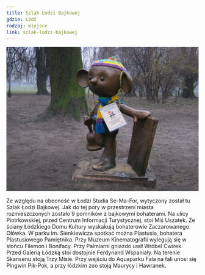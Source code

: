 ```yaml
---
title: Szlak Łodzi Bajkowej
gdzie: Łódź
rodzaj: miejsce
link: szlak-lodzi-bajkowej
---
```

![Szlak Łodzi Bajkowej](/foto/plenery/lodz-szlak-bajki.jpg)

Ze względu na obecność w Łodzi Studia Se-Ma-For, wytyczony został tu Szlak Łodzi Bajkowej. Jak do tej pory w przestrzeni miasta rozmieszczonych zostało 9 pomników z bajkowymi bohaterami. Na ulicy Piotrkowskiej, przed Centrum Informacji Turystycznej, stoi Miś Uszatek. Ze ściany Łódzkiego Domu Kultury wyskakują bohaterowie Zaczarowanego Ołówka. W parku im. Sienkiewicza spotkać można Plastusia, bohatera Plastusiowego Pamiętnika. Przy Muzeum Kinematografii wylegują się w słońcu Filemon i Bonifacy. Przy Palmiarni gniazdo uwił Wróbel Ćwirek. Przed Galerią Łódzką stoi dostojnie Ferdynand Wspaniały. Na terenie Skansenu stoją Trzy Misie. Przy wejściu do Aquaparku Fala na fali unosi się Pingwin Pik-Pok, a przy łódzkim zoo stoją Maurycy i Hawranek.